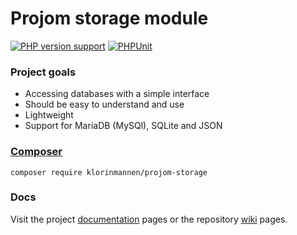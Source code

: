 # Projom storage module
[![PHP version support][php-version-badge]][php]
[![PHPUnit][phpunit-ci-badge]][phpunit-action]

[php-version-badge]: https://img.shields.io/badge/php-%5E8.1-7A86B8
[php]: https://www.php.net/supported-versions.php
[phpunit-action]: https://github.com/Klorinmannen/projom-storage/actions
[phpunit-ci-badge]: https://github.com/Klorinmannen/projom-storage/workflows/PHPUnit/badge.svg

### Project goals
* Accessing databases with a simple interface
* Should be easy to understand and use
* Lightweight
* Support for MariaDB (MySQl), SQLite and JSON

###  [Composer](https://getcomposer.org/doc/00-intro.md)
````
composer require klorinmannen/projom-storage
````

### Docs
Visit the project [documentation](https://projom.se/docs/projom-storage-phpdoc/) pages or the repository [wiki](https://github.com/Klorinmannen/projom-storage/wiki) pages.
